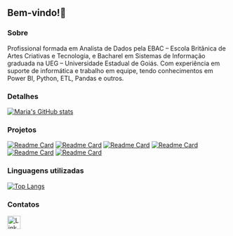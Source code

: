 ## Bem-vindo!👋

### Sobre
Profissional formada em Analista de Dados pela EBAC – Escola Britânica de Artes Criativas e Tecnologia, 
e Bacharel em Sistemas de Informação graduada na UEG – Universidade Estadual de Goiás. Com experiência em suporte de 
informática e trabalho em equipe, tendo conhecimentos em Power BI, Python, ETL, Pandas e outros.

### Detalhes
[![Maria's GitHub stats](https://github-readme-stats.vercel.app/api?username=mariaefoliveira&show_icons=true&theme=dark)](https://github.com/anuraghazra/github-readme-stats)

### Projetos
[![Readme Card](https://github-readme-stats.vercel.app/api/pin/?username=mariaefoliveira&repo=Projeto-SQL-EBAC-Analise-de-Credito&theme=dark)](https://github.com/mariaefoliveira/Projeto-SQL-EBAC-Analise-de-Credito)
[![Readme Card](https://github-readme-stats.vercel.app/api/pin/?username=mariaefoliveira&repo=Projeto-Ebac-Analise-telegram-usando-AWS&theme=dark)](https://github.com/mariaefoliveira/Projeto-Ebac-Analise-telegram-usando-AWS)
[![Readme Card](https://github-readme-stats.vercel.app/api/pin/?username=mariaefoliveira&repo=Tratamento-de-erros-Ebac&theme=dark)](https://github.com/mariaefoliveira/Tratamento-de-erros-Modulo-7-Ebac)
[![Readme Card](https://github-readme-stats.vercel.app/api/pin/?username=mariaefoliveira&repo=Scripting-Ebac&theme=dark)](https://github.com/mariaefoliveira/Scripting-Modulo-9-Ebac)
[![Readme Card](https://github-readme-stats.vercel.app/api/pin/?username=mariaefoliveira&repo=Analise-Exploratoria-Ebac&theme=dark)](https://github.com/mariaefoliveira/Analise-Exploratoria-Modulo-16-EBAC)
[![Readme Card](https://github-readme-stats.vercel.app/api/pin/?username=mariaefoliveira&repo=Estudo-PowerBI&theme=dark)](https://github.com/mariaefoliveira/Analise-de-Dados/tree/main/PowerBI)

### Linguagens utilizadas 
[![Top Langs](https://github-readme-stats.vercel.app/api/top-langs/?username=mariaefoliveira&layout=compact)](https://github.com/anuraghazra/github-readme-stats)

### Contatos
[<img src='https://img.shields.io/badge/LinkedIn-007785?style=for-the-badge&logo=linkedin&logoColor=white' alt='Linkedin' height='30'>](https://www.linkedin.com/in/maria-eduarda-falcao-de-oliveira/)

